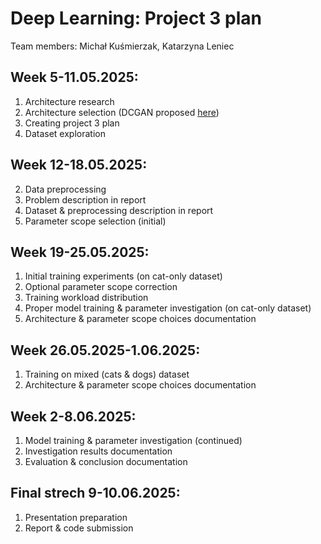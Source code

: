 # Deep Learning: Project 3 plan

Team members: Michał Kuśmierzak, Katarzyna Leniec

## Week 5-11.05.2025:

1. Architecture research
2. Architecture selection (DCGAN proposed [here](https://arxiv.org/pdf/1511.06434))
3. Creating project 3 plan
4. Dataset exploration

## Week 12-18.05.2025:

2. Data preprocessing
3. Problem description in report
4. Dataset & preprocessing description in report
5. Parameter scope selection (initial)

## Week 19-25.05.2025:

1. Initial training experiments (on cat-only dataset)
2. Optional parameter scope correction
3. Training workload distribution
4. Proper model training & parameter investigation (on cat-only dataset)
5. Architecture & parameter scope choices documentation

## Week 26.05.2025-1.06.2025:

1. Training on mixed (cats & dogs) dataset
5. Architecture & parameter scope choices documentation

## Week 2-8.06.2025:

1. Model training & parameter investigation (continued)
2. Investigation results documentation
3. Evaluation & conclusion documentation

## Final strech 9-10.06.2025:

1. Presentation preparation
2. Report & code submission
